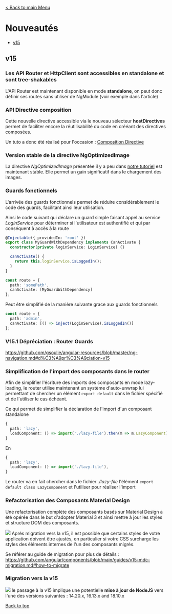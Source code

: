 [< Back to main Menu](https://github.com/gsoulie/angular-resources/blob/master/ng-sheet.md)    

# Nouveautés

* [v15](#v15)    


## v15

### Les API Router et HttpClient sont accessibles en standalone et sont tree-shakables

L'API Router est maintenant disponible en mode **standalone**, on peut donc définir ses routes sans utiliser de NgModule (voir exemple dans l'article)

### API Directive composition

Cette nouvelle directive accessible via le nouveau sélecteur **hostDirectives** permet de faciliter encore la réutilisabilité du code en crééant des directives composées. 

Un tuto a donc été réalisé pour l'occasion : [Composition Directive](/angular/tutos/composition-directive)

### Version stable de la directive NgOptimizedImage 

La directive *NgOptimizedImage* présentée il y a peu dans [notre tutoriel](/angular/tutos/ngoptimizedimage) est maintenant stable. Elle permet un gain significatif dans le chargement des images.

### Guards fonctionnels

L'arrivée des guards fonctionnels permet de réduire considérablement le code des guards, facilitant ainsi leur utilisation.

Ainsi le code suivant qui déclare un guard simple faisant appel au service *LoginService* pour déterminer si l'utilisateur est authentifié et qui par conséquent à accès à la route

````typescript
@Injectable({ providedIn: 'root' })
export class MyGuardWithDependency implements CanActivate {
  constructor(private loginService: LoginService) {}

  canActivate() {
    return this.loginService.isLoggedIn();
  }
}

const route = {
  path: 'somePath',
  canActivate: [MyGuardWithDependency]
};
````

Peut être simplifié de la manière suivante grace aux guards fonctionnels 

````typescript
const route = {
  path: 'admin',
  canActivate: [() => inject(LoginService).isLoggedIn()]
};
````

### V15.1 Dépréciation : Router Guards

https://github.com/gsoulie/angular-resources/blob/master/ng-navigation.md#d%C3%A9pr%C3%A9ciation-v15

### Simplification de l'import des composants dans le router

Afin de simplifier l'écriture des imports des composants en mode lazy-loading, le router utilise maintenant un système d'auto-unwrap lui permettant de chercher un élément ````export default```` dans le fichier spécifié et de l'utiliser le cas échéant.

Ce qui permet de simplifier la déclaration de l'import d'un composant standalone

````typescript
{
  path: 'lazy',
  loadComponent: () => import('./lazy-file').then(m => m.LazyComponent),
}
````
En
````typescript
{
  path: 'lazy',
  loadComponent: () => import('./lazy-file'),
}
````

Le router va en fait chercher dans le fichier *./lazy-file* l'élément ````export default class LazyComponent```` et l'utiliser pour réaliser l'import

### Refactorisation des Composants Material Design

Une refactorisation complète des composants basés sur Material Design a été opérée dans le but d'adopter Material 3 et ainsi mettre à jour les styles et structure DOM des composants.

<img src="https://img.shields.io/badge/Important-DD0031.svg?logo=LOGO"> Après migration vers la v15, il est possible que certains styles de votre application doivent être ajustés, 
en particulier si votre CSS surcharge les styles des éléments internes de l'un des composants migrés.

Se référer au guide de migration pour plus de détails : https://github.com/angular/components/blob/main/guides/v15-mdc-migration.md#how-to-migrate


### Migration vers la v15

<img src="https://img.shields.io/badge/Important-DD0031.svg?logo=LOGO"> le passage à la v15 implique une potentielle **mise à jour de NodeJS** vers l'une des versions suivantes :
14.20.x, 16.13.x and 18.10.x

[Back to top](#nouveautés)    

